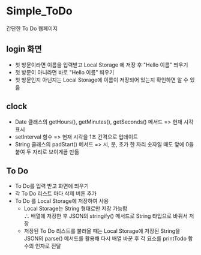 # Simple_ToDo
간단한 To Do 웹페이지

## login 화면
* 첫 방문이라면 이름을 입력받고 Local Storage 에 저장 후 "Hello 이름" 띄우기
* 첫 방문이 아니라면 바로 "Hello 이름" 띄우기
* 첫 방문인지 아닌지는 Local Storage에 이름이 저장되어 있는지 확인하면 알 수 있음

## clock
* Date 클래스의 getHours(), getMinutes(), getSeconds() 메서드 => 현재 시각 표시
* setInterval 함수 => 현재 시각을 1초 간격으로 업데이트
* String 클래스의 padStart() 메서드 => 시, 분, 초가 한 자리 숫자일 때도 앞에 0을 붙여 두 자리로 보이게끔 만듦

## To Do
* To Do를 입력 받고 화면에 띄우기
* 각 To Do 리스트 마다 삭제 버튼 추가
* To Do 를 Local Storage에 저장하여 사용
    * Local Storage는 String 형태로만 저장 가능함 <br>
    ∴ 배열에 저장한 후 JSON의 stringify() 메서드로 String 타입으로 바꿔서 저장
    * 저장된 To Do 리스트를 불러올 때는 Local Storage에 저장된 String을 JSON의 parse() 메서드를 활용해 다시 배열 바꾼 후 각 요소를 printTodo 함수의 인자로 전달
